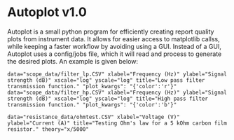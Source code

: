 Autoplot v1.0
========
Autoplot is a small python program for efficiently creating report quality plots from instrument data. It allows for easier access to matplotlib callss, while keeping a faster workflow by avoiding using a GUI. Instead of a GUI, Autoplot uses a config/jobs file, which it will read and process to generate the desired plots. An example is given below:

    data="scope_data/filter_lp.CSV" xlabel="Frequency (Hz)" ylabel="Signal strength (dB)" xscale="log" yscale="log" title="Low pass filter transmission function." "plot_kwargs": "{'color':'r'}"
    data="scope_data/filter_hp.CSV" xlabel="Frequency (Hz)" ylabel="Signal strength (dB)" xscale="log" yscale="log" title="High pass filter transmission function." "plot_kwargs": "{'color':'b'}"
    
    data="resistance_data/ohmtest.CSV" xlabel="Voltage (V)" ylabel="Current (A)" title="Testing Ohm's law for a 5 kOhm carbon film resistor." theory="x/5000"
    

